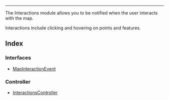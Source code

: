 ***

The Interactions module allows you to be notified when the user interacts with the map.

Interactions include clicking and hovering on points and features.

## Index

### Interfaces

* [MapInteractionEvent](MapInteractionEvent.md)

### Controller

* [InteractionsController](InteractionsController.md)
